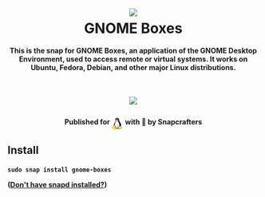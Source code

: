 <h1 align="center">
  <img src="https://user-images.githubusercontent.com/45159366/53721225-8353fc00-3e17-11e9-9f1e-9bea72bc13f5.png">
  <br />
 GNOME Boxes
</h1>

<p align="center"><b>This is the snap for GNOME Boxes, an application of the GNOME Desktop Environment, used to access remote or virtual systems. It works on Ubuntu, Fedora, Debian, and other major Linux distributions. </p>

<!-- Uncomment and modify this when you are provided a build status badge
<p align="center">
<a href="https://build.snapcraft.io/user/snapcrafters/fork-and-rename-me"><img src="https://build.snapcraft.io/badge/snapcrafters/fork-and-rename-me.svg" alt="Snap Status"></a>
</p>
-->
<h1 align="center">
  <img src="https://user-images.githubusercontent.com/45159366/53721228-851dbf80-3e17-11e9-9dc1-3c9a504dfc86.png">
  <br />
</h1>

<p align="center">Published for <img src="https://raw.githubusercontent.com/anythingcodes/slack-emoji-for-techies/gh-pages/emoji/tux.png" align="top" width="24" /> with 💝 by Snapcrafters</p>

## Install

    sudo snap install gnome-boxes

([Don't have snapd installed?](https://snapcraft.io/docs/core/install))
